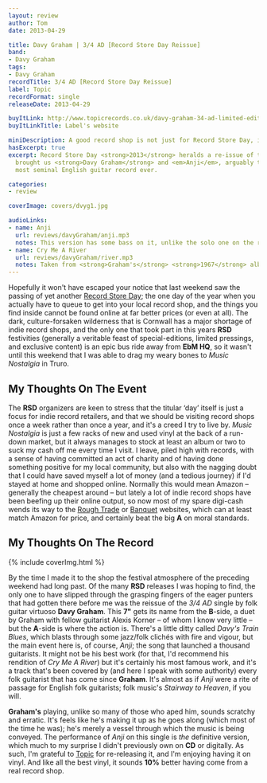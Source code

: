 ```yaml
---
layout: review
author: Tom
date: 2013-04-29

title: Davy Graham | 3/4 AD [Record Store Day Reissue]
band:
- Davy Graham
tags:
- Davy Graham
recordTitle: 3/4 AD [Record Store Day Reissue]
label: Topic
recordFormat: single
releaseDate: 2013-04-29

buyItLink: http://www.topicrecords.co.uk/davy-graham-34-ad-limited-edition-single/
buyItLinkTitle: Label's website

miniDescription: A good record shop is not just for Record Store Day, it's for life.
hasExcerpt: true
excerpt: Record Store Day <strong>2013</strong> heralds a re-issue of the disc that
  brought us <strong>Davy Graham</strong> and <em>Anji</em>, arguably the
  most seminal English guitar record ever.

categories:
- review

coverImage: covers/dvyg1.jpg

audioLinks:
- name: Anji
  url: reviews/davyGraham/anji.mp3
  notes: This version has some bass on it, unlike the solo one on the record, but the joy of vinyl is that it can't be downloaded, so you'll have to make do with this
- name: Cry Me A River
  url: reviews/davyGraham/river.mp3
  notes: Taken from <strong>Graham's</strong> <strong>1967</strong> album, <em>The Guitar Player<em>
---
```


Hopefully it won't have escaped your notice that last weekend saw the passing of yet another [Record Store Day](http://www.recordstoreday.co.uk/); the one day of the year when you actually have to queue to get into your local record shop, and the things you find inside cannot be found online at far better prices (or even at all). The dark, culture-forsaken wilderness that is Cornwall has a major shortage of indie record shops, and the only one that took part in this years **RSD** festivities (generally a veritable feast of special-editions, limited pressings, and exclusive content) is an epic bus ride away from **EbM HQ**, so it wasn't until this weekend that I was able to drag my weary bones to *Music Nostalgia* in Truro.

## My Thoughts On The Event

The **RSD** organizers are keen to stress that the titular ‘day’ itself is just a focus for indie record retailers, and that we should be visiting record shops once a week rather than once a year, and it's a creed I try to live by. *Music Nostalgia* is just a few racks of new and used vinyl at the back of a run-down market, but it always manages to stock at least an album or two to suck my cash off me every time I visit. I leave, piled high with records, with a sense of having committed an act of charity and of having done something positive for my local community, but also with the nagging doubt that I could have saved myself a lot of money (and a tedious journey) if I'd stayed at home and shopped online. Normally this would mean Amazon – generally the cheapest around – but lately a lot of indie record shops have been beefing up their online output, so now most of my spare digi-cash wends its way to the [Rough Trade](http://www.roughtrade.com/) or [Banquet](http://www.banquetrecords.com/indiealbums) websites, which can at least match Amazon for price, and certainly beat the big **A** on moral standards.

## My Thoughts On The Record

<div>{% include coverImg.html %}</div>

By the time I made it to the shop the festival atmosphere of the preceding weekend had long past. Of the many **RSD** releases I was hoping to find, the only one to have slipped through the grasping fingers of the eager punters that had gotten there before me was the reissue of the *3/4 AD* single by folk guitar virtuoso **Davy Graham**. This **7"** gets its name from the **B**-side, a duet by Graham with fellow guitarist Alexis Korner – of whom I know very little – but the **A**-side is where the action is. There's a little ditty called *Davy's Train Blues*, which blasts through some jazz/folk clichés with fire and vigour, but the main event here is, of course, *Anji*; the song that launched a thousand guitarists. It might not be his best work (for that, I'd recommend his rendition of *Cry Me A River*) but it's certainly his most famous work, and it's a track that's been covered by (and here I speak with some authority) every folk guitarist that has come since **Graham**. It's almost as if *Anji* were a rite of passage for English folk guitarists; folk music's *Stairway to Heaven*, if you will.

**Graham's** playing, unlike so many of those who aped him, sounds scratchy and erratic. It's feels like he's making it up as he goes along (which most of the time he was); he's merely a vessel through which the music is being conveyed. The performance of *Anji* on this single is _the_ definitive version, which much to my surprise I didn't previously own on **CD** or digitally. As such, I'm grateful to [Topic](http://www.topicrecords.co.uk/davy-graham-34-ad-limited-edition-single/) for re-releasing it, and I'm enjoying having it on vinyl. And like all the best vinyl, it sounds **10%** better having come from a real record shop.
